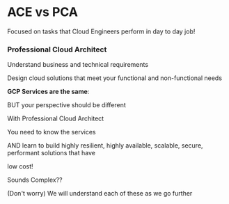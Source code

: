 # ACE vs PCA 
Focused on tasks that Cloud Engineers perform in day to day job!

### Professional Cloud Architect

Understand business and technical requirements

Design cloud solutions that meet your functional and non-functional needs

**GCP Services are the same**:

BUT your perspective should be different

With Professional Cloud Architect

You need to know the services

AND learn to build highly resilient, highly available, scalable, secure, performant solutions that have

low cost!

Sounds Complex??

(Don't worry) We will understand each of these as we go further
